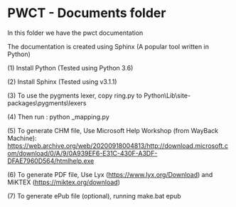 PWCT - Documents folder
=======================

In this folder we have the pwct documentation 

The documentation is created using Sphinx (A popular tool written in Python)

(1) Install Python (Tested using Python 3.6)

(2) Install Sphinx (Tested using v3.1.1) 

(3) To use the pygments lexer, copy ring.py to Python\Lib\site-packages\pygments\lexers

(4) Then run : python _mapping.py

(5) To generate CHM file, Use Microsoft Help Workshop (from WayBack Machine): https://web.archive.org/web/20200918004813/http://download.microsoft.com/download/0/A/9/0A939EF6-E31C-430F-A3DF-DFAE7960D564/htmlhelp.exe

(6) To generate PDF file, Use Lyx (https://www.lyx.org/Download) and MiKTEX (https://miktex.org/download)

(7) To generate ePub file (optional), running make.bat epub
